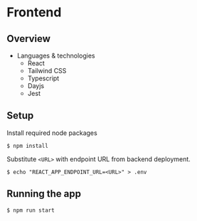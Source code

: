 # Frontend

## Overview

- Languages &amp; technologies
    - React
    - Tailwind CSS
    - Typescript
    - Dayjs
    - Jest

## Setup

Install required node packages
```
$ npm install
```

Substitute `<URL>` with endpoint URL from backend deployment.

```
$ echo "REACT_APP_ENDPOINT_URL=<URL>" > .env
```

## Running the app

```
$ npm run start
```